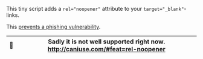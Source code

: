 This tiny script adds a `rel="noopener"` attribute to your `target="_blank"`-links. 

This [prevents a phishing vulnerability](https://mathiasbynens.github.io/rel-noopener/). 



| 🚨 | Sadly it is not well supported right now. http://caniuse.com/#feat=rel-noopener |
|---|----|
